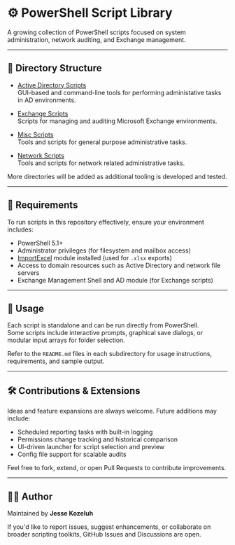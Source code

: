 # ⚙️ PowerShell Script Library

A growing collection of PowerShell scripts focused on system administration, network auditing, and Exchange management.

---

## 📁 Directory Structure

- [Active Directory Scripts](https://github.com/JesseKozeluh/PowerShell/tree/main/Active%20Directory)  
  GUI-based and command-line tools for performing administative tasks in AD environments.

- [Exchange Scripts](https://github.com/JesseKozeluh/PowerShell/tree/main/Exchange)  
  Scripts for managing and auditing Microsoft Exchange environments.

- [Misc Scripts](https://github.com/JesseKozeluh/PowerShell/tree/main/Misc)  
  Tools and scripts for general purpose administrative tasks.

- [Network Scripts](https://github.com/JesseKozeluh/PowerShell/tree/main/Network)  
  Tools and scripts for network related administrative tasks.

More directories will be added as additional tooling is developed and tested.

---

## 🧰 Requirements

To run scripts in this repository effectively, ensure your environment includes:

- PowerShell 5.1+
- Administrator privileges (for filesystem and mailbox access)
- [ImportExcel](https://github.com/dfinke/ImportExcel) module installed (used for `.xlsx` exports)
- Access to domain resources such as Active Directory and network file servers
- Exchange Management Shell and AD module (for Exchange scripts)

---

## 📄 Usage

Each script is standalone and can be run directly from PowerShell.  
Some scripts include interactive prompts, graphical save dialogs, or modular input arrays for folder selection.

Refer to the `README.md` files in each subdirectory for usage instructions, requirements, and sample output.

---

## 🛠️ Contributions & Extensions

Ideas and feature expansions are always welcome. Future additions may include:

- Scheduled reporting tasks with built-in logging
- Permissions change tracking and historical comparison
- UI-driven launcher for script selection and preview
- Config file support for scalable audits

Feel free to fork, extend, or open Pull Requests to contribute improvements.

---

## 👨‍💻 Author

Maintained by **Jesse Kozeluh**

If you'd like to report issues, suggest enhancements, or collaborate on broader scripting toolkits, GitHub Issues and Discussions are open.
